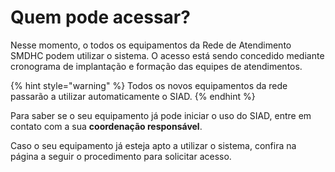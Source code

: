 # Quem pode acessar?

Nesse momento, o todos os equipamentos da Rede de Atendimento SMDHC podem utilizar o sistema. O acesso está sendo concedido mediante cronograma de implantação e formação das equipes de atendimentos.

{% hint style="warning" %}
Todos os novos equipamentos da rede passarão a utilizar automaticamente o SIAD.
{% endhint %}

Para saber se o seu equipamento já pode iniciar o uso do SIAD, entre em contato com a sua **coordenação responsável**.

Caso o seu equipamento já esteja apto a utilizar o sistema, confira na página a seguir o procedimento para solicitar acesso.
